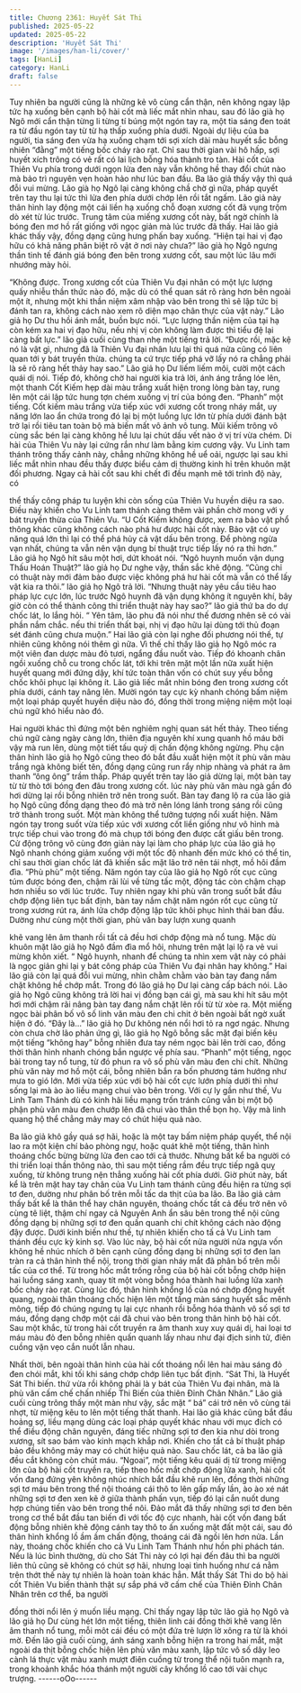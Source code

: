 ```yaml
---
title: Chương 2361: Huyết Sát Thi
published: 2025-05-22
updated: 2025-05-22
description: 'Huyết Sát Thi'
image: '/images/han-li/cover/'
tags: [HanLi]
category: HanLi
draft: false
---
```


Tuy nhiên ba người cũng là những kẻ vô cùng cẩn thận, nên
không ngay lập tức hạ xuống bên cạnh bộ hài cốt mà liếc mắt
nhìn nhau, sau đó lão già họ Ngô mới cẩn thận từng li từng tí
búng một ngón tay ra, một tia sáng đen toát ra từ đầu ngón tay từ
từ hạ thấp xuống phía dưới.
Ngoài dự liệu của ba người, tia sáng đen vừa hạ xuống chạm tới
sợi xích dài màu huyết sắc bỗng nhiên “đằng” một tiếng bốc cháy
rào rạt.
Chỉ sau thời gian vài hô hấp, sợi huyết xích trông có vẻ rất có lai
lịch bỗng hóa thành tro tàn.
Hài cốt của Thiên Vu phía trong dưới ngọn lửa đen này vẫn không
hề thay đổi chút nào mà bảo trì nguyên vẹn hoàn hảo như lúc ban
đầu.
Ba lão giả thấy vậy thì quá đỗi vui mừng.
Lão già họ Ngô lại càng không chầ chờ gì nữa, pháp quyết trên
tay thu lại tức thì lửa đen phía dưới chớp lên rồi tắt ngấm.
Lão giả này thân hình lay động một cái liền hạ xuống chỗ đoạn
xương cốt đã vụng trộm dò xét từ lúc trước.
Trung tâm của miếng xương cốt này, bất ngờ chính là bóng đen
mơ hồ rất giống với ngọc giản mà lúc trước đã thấy.
Hai lão giả khác thấy vậy, đồng dạng cũng hưng phấn bay xuống.
“Hiện tại hai vị đạo hữu có khả năng phân biệt rõ vật ở nơi này
chưa?” lão già họ Ngô ngưng thần tinh tế đánh giá bóng đen bên
trong xương cốt, sau một lúc lâu mới nhướng mày hỏi.

“Không được. Trong xương cốt của Thiên Vu đại nhân có một lực
lượng quấy nhiễu thần thức nào đó, mặc dù có thể quan sát rõ
ràng hơn bên ngoài một ít, nhưng một khi thần niệm xâm nhập
vào bên trong thì sẽ lập tức bị đánh tan ra, không cách nào xem
rõ diện mạo chân thực của vật này.” Lão giả họ Dư thu hồi ánh
mắt, buồn bực nói.
“Lực lượng thần niệm của tại hạ còn kém xa hai vị đạo hữu, nếu
nhị vị còn không làm được thì tiểu đệ lại càng bất lực.” lão giả
cuối cùng than nhẹ một tiếng trả lời.
“Được rồi, mặc kệ nó là vật gì, nhưng đã là Thiên Vu đại nhân lưu
lại thì quá nửa cũng có liên quan tới y bát truyền thừa. chúng ta
cứ trực tiếp phá vỡ lấy nó ra chẳng phải là sẽ rõ ràng hết thảy hay
sao.” Lão giả họ Dư liếm liếm môi, cười một cách quái dị nói.
Tiếp đó, không chờ hai người kia trả lời, ánh áng trắng lóe lên,
một thanh Cốt Kiếm hẹp dài màu trắng xuất hiện trong lòng bàn
tay, rung lên một cái lập tức hung tợn chém xuống vị trí của bóng
đen.
“Phanh” một tiếng.
Cốt kiếm màu trắng vừa tiếp xúc với xương cốt trong nháy mắt,
uy năng lớn lao ẩn chứa trong đó lại bị một luồng lực lớn từ phía
dưới đánh bật trở lại rồi tiêu tan toàn bộ mà biến mất vô ảnh vô
tung.
Mũi kiếm trông vô cùng sắc bén lại càng không hề lưu lại chút dấu
vết nào ở vị trí vừa chém.
Di hài của Thiên Vu này lại cứng rắn như làm bằng kim cương
vậy.
Vu Linh tam thánh trông thấy cảnh này, chẳng những không hề uể
oải, ngược lại sau khi liếc mắt nhìn nhau đều thấy được biểu cảm
dị thường kinh hỉ trên khuôn mặt đối phương.
Ngay cả hài cốt sau khi chết đi đều mạnh mẽ tới trình độ này, có

thể thấy công pháp tu luyện khi còn sống của Thiên Vu huyền
diệu ra sao.
Điều này khiến cho Vu Linh tam thánh càng thêm vài phần chờ
mong với y bát truyền thừa của Thiên Vu.
“U Cốt Kiếm không được, xem ra bảo vật phổ thông khác cũng
không cách nào phá hư được hài cốt này. Bảo vật có uy năng quá
lớn thì lại có thể phá hủy cả vật dấu bên trong. Để phòng ngừa
vạn nhất, chúng ta vẫn nên vận dụng bí thuật trực tiếp lấy nó ra
thì hơn.” Lão giả họ Ngô hít sâu một hơi, dứt khoát nói.
“Ngô huynh muốn vận dụng Thấu Hoán Thuật?” lão giả họ Dư
nghe vậy, thần sắc khẽ động.
“Cũng chỉ có thuật này mới đảm bảo được việc không phá hư hài
cốt mà vẫn có thể lấy vật kia ra thôi.” lão giả họ Ngô trả lời.
“Nhưng thuật này yêu cầu tiêu hao pháp lực cực lớn, lúc trước
Ngô huynh đã vận dụng không ít nguyên khí, bây giờ còn có thể
thành công thi triển thuật này hay sao?” lão giả thứ ba do dự chốc
lát, lo lắng hỏi.
“ Yên tâm, lão phu đã nói như thế đương nhên sẽ có vài phần
nắm chắc. nếu thi triển thất bại, nhị vị đạo hữu lại dùng tới thủ
đoạn sét đánh cũng chưa muộn.”
Hai lão giả còn lại nghe đối phương nói thế, tự nhiên cũng không
nói thêm gì nữa.
Vì thế chỉ thấy lão giả họ Ngô móc ra một viên đan dược màu đỏ
tươi, ngẩng đầu nuốt vào. Tiếp đó khoanh chân ngồi xuống chỗ
cu trong chốc lát, tới khi trên mặt một lần nữa xuất hiện huyết
quang mới đứng dậy, khí tức toàn thân vốn có chút suy yếu bỗng
chốc khôi phục lại không ít.
Lão giả liếc mắt nhìn bóng đen trong xương cốt phía dưới, cánh
tay nâng lên. Mười ngón tay cực kỳ nhanh chóng bấm niệm một
loại pháp quyết huyền diệu nào đó, đồng thời trong miệng niệm
một loại chú ngữ khó hiểu nào đó.

Hai người khác thì đứng một bên nghiêm nghị quan sát hết thảy.
Theo tiếng chú ngữ càng ngày càng lớn, thiên địa nguyên khí
xung quanh hồ máu bởi vậy mà run lên, dùng một tiết tấu quỷ dị
chấn động không ngừng.
Phụ cận thân hình lão giả họ Ngô cũng theo đó bắt đầu xuất hiện
một ít phù văn màu trắng ngà không biết tên, đồng dạng cũng run
rẩy nhịp nhàng và phát ra âm thanh “ông ông” trầm thấp.
Pháp quyết trên tay lão giả dừng lại, một bàn tay từ từ thò tới
bóng đen đâu trong xương cốt. lúc này phù văn màu ngà gần đó
hơi dừng lại rồi bỗng nhiên trở nên trong suốt.
Bàn tay đang lộ ra của lão giả họ Ngô cũng đồng dạng theo đó
mà trở nên lóng lánh trong sáng rồi cũng trở thành trong suốt.
Một màn không thể tưởng tượng nổi xuất hiện.
Năm ngón tay trong suốt vừa tiếp xúc với xương cốt liền giống
như vô hình mà trực tiếp chui vào trong đó mà chụp tới bóng đen
được cất giấu bên trong.
Cử động trông vô cùng đơn giản này lại làm cho pháp lực của lão
giả họ Ngô nhanh chóng giảm xuống với một tốc độ nhanh đến
mức khó có thể tin, chỉ sau thời gian chốc lát đã khiến sắc mặt lão
trở nên tái nhợt, mồ hôi đầm đìa.
“Phù phù” một tiếng.
Năm ngón tay của lão giả họ Ngô rốt cục cũng túm được bóng
đen, chậm rãi lùi về từng tấc một, động tác còn chậm chạp hơn
nhiều so với lúc trước.
Tuy nhiên ngay khi phù văn trong suốt bắt đầu chớp động liên tục
bất định, bàn tay nắm chặt năm ngón rốt cục cũng từ trong xương
rút ra, ánh lửa chớp động lập tức khôi phục hình thái ban đầu.
Dường như cùng một thời gian, phù văn bay lượn xung quanh

khẽ vang lên âm thanh rồi tất cả đều hơi chớp động mà nổ tung.
Mặc dù khuôn mặt lão giả họ Ngô đầm đìa mổ hôi, nhưng trên
mặt lại lộ ra vẻ vui mừng khôn xiết.
“ Ngô huynh, nhanh để chúng ta nhìn xem vật này có phải là ngọc
giản ghi lại y bát công pháp của Thiên Vu đại nhân hay không.”
Hai lão giả còn lại quá đỗi vui mừng, nhìn chằm chằm vào bàn tay
đang nắm chặt không hề chớp mắt. Trong đó lão giả họ Dư lại
càng cấp bách nói.
Lão giả họ Ngô cũng không trả lời hai vị đồng bạn cái gì, mà sau
khi hít sâu một hơi mới chậm rãi nâng bàn tay đang nắm chặt lên
rồi từ từ xòe ra.
Một miếng ngọc bài phân bố vô số linh văn màu đen chi chit ở
bên ngoài bất ngờ xuất hiện ở đó.
“Đây là…” lão giả họ Dư không nén nổi hơi tỏ ra ngơ ngác.
Nhưng còn chưa chờ lão phản ứng gì, lão giả họ Ngô bỗng sắc
mặt đại biến kêu một tiếng “không hay” bỗng nhiên đưa tay ném
ngọc bài lên trời cao, đồng thời thân hình nhanh chóng bắn
ngược về phía sau.
“Phanh” một tiếng, ngọc bài trong tay nổ tung, từ đó phun ra vô số
phù văn màu đen chi chít.
Những phù văn này mơ hồ một cái, bỗng nhiên bắn ra bốn
phương tám hướng như mưa to gió lớn. Mới vừa tiếp xúc với bộ
hài cốt cực lướn phía dưới thì như sống lại mà ào ào liều mạng
chui vào bên trong.
Với cự ly gần như thế, Vu Linh Tam Thánh dù có kinh hãi liều
mạng trốn tránh cũng vẫn bị một bộ phận phù văn màu đen
chướp lên đã chui vào thân thể bọn họ.
Vậy mà linh quang hộ thể chẳng mảy may có chút hiệu quả nào.

Ba lão giả khô gầy quá sợ hãi, hoặc là một tay bấm niệm pháp
quyết, thể nội lao ra một kiện chí bảo phòng ngự, hoặc quát khẽ
một tiếng, thân hình thoáng chốc bừng bừng lửa đen cao tới cả
thước.
Nhưng bất kể ba người có thi triển loại thần thông nào, thì sau
một tiếng rầm đều trực tiếp ngã quỵ xuống, từ không trung nện
thẳng xuống hài cốt phía dưới.
Giờ phút này, bất kể là trên mặt hay tay chân của Vu Linh tam
thánh cũng đều hiện ra từng sợi tơ đen, dường như phân bố trên
mỗi tấc da thịt của ba lão.
Ba lão giả cảm thấy bất kể là thân thể hay chân nguyên, thoáng
chốc tất cả đều trở nên vô cùng tê liệt, thậm chí ngay cả Nguyên
Anh ẩn sâu bên trong thể nội cũng đồng dạng bị những sợi tơ đen
quấn quanh chi chít không cách nào động đậy được.
Dưới kinh biến như thế, tự nhiên khiến cho tấ cả Vu Linh tam
thánh đều cực kỳ kinh sợ.
Vào lúc này, bộ hài cốt nửa người nửa ngựa vốn không hề nhúc
nhích ở bên cạnh cũng đồng dạng bị những sợi tơ đen lan tràn ra
cả thân hình thể nội, trong thời gian nháy mắt đã phân bố trên mỗi
tấc của cơ thể.
Từ trong hốc mắt trống rỗng của bộ hài cốt bỗng chớp hiện hai
luồng sáng xanh, quay tít một vòng bỗng hóa thành hai luồng lửa
xanh bốc cháy rào rạt.
Cùng lúc đó, thân hình khổng lồ của nó chớp động huyết quang,
ngoài thân thoáng chốc hiện lên một tầng màn sáng huyết sắc
mênh mông, tiếp đó chúng ngưng tụ lại cực nhanh rồi bỗng hóa
thành vô số sợi tơ máu, đồng dạng chớp một cái đã chui vào bên
trong thân hình bộ hài cốt.
Sau một khắc, từ trong hài cốt truyền ra âm thanh xuy xuy quái dị,
hai loại tơ máu màu đỏ đen bỗng nhiên quấn quanh lấy nhau như
đại địch sinh tử, điên cuồng vặn vẹo cắn nuốt lẫn nhau.

Nhất thời, bên ngoài thân hình của hài cốt thoáng nổi lên hai màu
sáng đỏ đen chói mắt, khi tối khi sáng chớp chớp liên tục bất định.
“Sát Thi, là Huyết Sát Thi biến. thứ vừa rồi không phải là y bát của
Thiên Vu đại nhân, mà là phù văn cấm chế chấn nhiếp Thi Biến
của thiên Đỉnh Chân Nhân.” Lão giả cuối cùng trông thấy một màn
như vậy, sắc mặt “ bá” cái trở nên vô cùng tái nhợt, từ miệng kêu
to lên một tiếng thất thanh.
Hai lão giả khác cũng bắt đầu hoảng sợ, liều mạng dùng các loại
pháp quyết khác nhau với mục đích có thể điều động chân
nguyên, đáng tiếc những sợi tơ đen kia như dòi trong xương, sít
sao bám vào kinh mạch khắp nơi. Khiến cho tất cả bí thuật pháp
bảo đều không mảy may có chút hiệu quả nào.
Sau chốc lát, cả ba lão giả đều cắt không còn chút máu.
“Ngoai”, một tiếng kêu quái dị từ trong miệng lớn của bộ hài cốt
truyền ra, tiếp theo hốc mắt chớp động lửa xanh, hài cốt vốn đang
đứng yên không nhúc nhích bắt đầu khẽ run lên, đồng thời những
sợi tơ máu bên trong thể nội thoáng cái thô to lên gấp mấy lần, ào
ào xé nát những sợi tơ đen xen kẽ ở giữa thành phấn vụn, tiếp đó
lại cắn nuốt dung hợp chúng tiến vào bên trong thể nôi.
Đảo mắt đã thấy những sợi tơ đen bên trong cơ thể bắt đầu tan
biến đi với tốc độ cực nhanh, hài cốt vốn đang bất động bỗng
nhiên khẽ động cánh tay thô to ấn xuống mặt đất một cái, sau đó
thân hình khổng lồ ầm ầm chấn động, thoáng cái đã ngồi lên hơn
nửa.
Lần này, thoáng chốc khiến cho cả Vu Linh Tam Thánh như hồn
phi phách tán.
Nếu là lúc bình thường, dù cho Sát Thi này có lợi hại đến đâu thì
ba người liên thủ cũng sẽ không có chút sợ hãi, nhưng loại tình
huống như cá nằm trên thớt thế này tự nhiên là hoàn toàn khác
hẳn.
Mắt thấy Sát Thi do bộ hài cốt Thiên Vu biến thành thật sự sắp
phá vỡ cấm chế của Thiên Đỉnh Chân Nhân trên cơ thể, ba người

đồng thời nổi lên ý muốn liều mạng.
Chỉ thấy ngay lập tức lão giả họ Ngô và lão giả họ Dư cùng hét
lớn một tiếng, thiên linh cái đồng thời khẽ vang lên âm thanh nổ
tung, mỗi môt cái đều có một đứa trẻ lượn lờ xông ra từ là khói
mờ.
Đến lão giả cuối cùng, ánh sáng xanh bỗng hiện ra trong hai mắt,
mặt ngoài da thịt bỗng chốc hiện lên phù văn màu xanh, lập tức
vô số dây leo cành lá thực vật màu xanh mượt điên cuồng từ
trong thể nội tuôn mạnh ra, trong khoảnh khắc hóa thánh một
người cây khổng lồ cao tới vài chục trượng.
------oOo------

